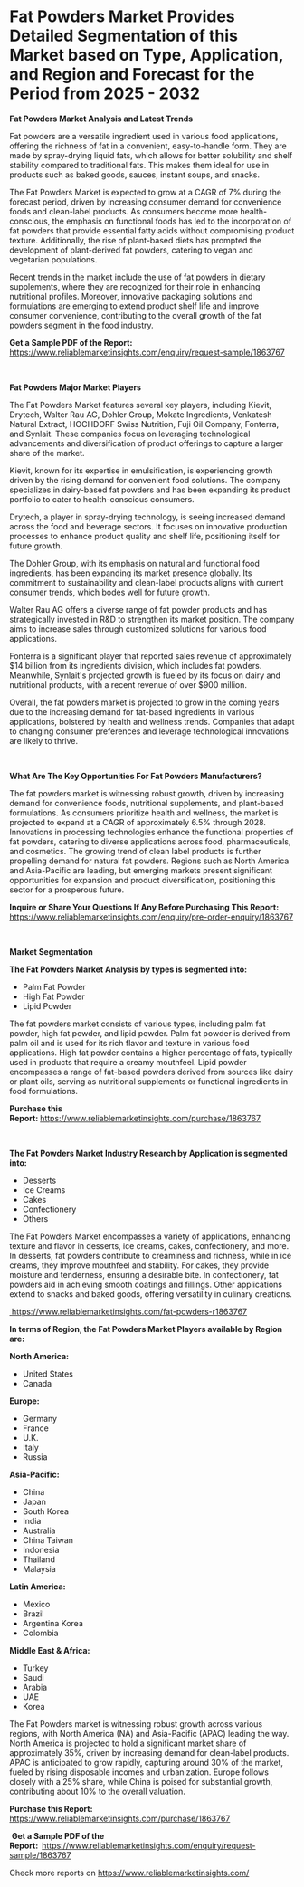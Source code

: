 <p><h1>Fat Powders Market Provides Detailed Segmentation of this Market based on Type, Application, and Region and Forecast for the Period from 2025 - 2032</h1></p><p><strong>Fat Powders Market Analysis and Latest Trends</strong></p>
<p><p>Fat powders are a versatile ingredient used in various food applications, offering the richness of fat in a convenient, easy-to-handle form. They are made by spray-drying liquid fats, which allows for better solubility and shelf stability compared to traditional fats. This makes them ideal for use in products such as baked goods, sauces, instant soups, and snacks.</p><p>The Fat Powders Market is expected to grow at a CAGR of 7% during the forecast period, driven by increasing consumer demand for convenience foods and clean-label products. As consumers become more health-conscious, the emphasis on functional foods has led to the incorporation of fat powders that provide essential fatty acids without compromising product texture. Additionally, the rise of plant-based diets has prompted the development of plant-derived fat powders, catering to vegan and vegetarian populations. </p><p>Recent trends in the market include the use of fat powders in dietary supplements, where they are recognized for their role in enhancing nutritional profiles. Moreover, innovative packaging solutions and formulations are emerging to extend product shelf life and improve consumer convenience, contributing to the overall growth of the fat powders segment in the food industry.</p></p>
<p><strong>Get a Sample PDF of the Report:&nbsp;</strong> <a href="https://www.reliablemarketinsights.com/enquiry/request-sample/1863767?utm_campaign=2110&utm_medium=2&utm_source=Github&utm_content=ia&utm_term=14022025&utm_id=fat-powders">https://www.reliablemarketinsights.com/enquiry/request-sample/1863767</a></p>
<p>&nbsp;</p>
<p><strong>Fat Powders Major Market Players</strong></p>
<p><p>The Fat Powders Market features several key players, including Kievit, Drytech, Walter Rau AG, Dohler Group, Mokate Ingredients, Venkatesh Natural Extract, HOCHDORF Swiss Nutrition, Fuji Oil Company, Fonterra, and Synlait. These companies focus on leveraging technological advancements and diversification of product offerings to capture a larger share of the market.</p><p>Kievit, known for its expertise in emulsification, is experiencing growth driven by the rising demand for convenient food solutions. The company specializes in dairy-based fat powders and has been expanding its product portfolio to cater to health-conscious consumers. </p><p>Drytech, a player in spray-drying technology, is seeing increased demand across the food and beverage sectors. It focuses on innovative production processes to enhance product quality and shelf life, positioning itself for future growth.</p><p>The Dohler Group, with its emphasis on natural and functional food ingredients, has been expanding its market presence globally. Its commitment to sustainability and clean-label products aligns with current consumer trends, which bodes well for future growth.</p><p>Walter Rau AG offers a diverse range of fat powder products and has strategically invested in R&D to strengthen its market position. The company aims to increase sales through customized solutions for various food applications.</p><p>Fonterra is a significant player that reported sales revenue of approximately $14 billion from its ingredients division, which includes fat powders. Meanwhile, Synlait's projected growth is fueled by its focus on dairy and nutritional products, with a recent revenue of over $900 million.</p><p>Overall, the fat powders market is projected to grow in the coming years due to the increasing demand for fat-based ingredients in various applications, bolstered by health and wellness trends. Companies that adapt to changing consumer preferences and leverage technological innovations are likely to thrive.</p></p>
<p>&nbsp;</p>
<p><strong>What Are The Key Opportunities For Fat Powders Manufacturers?</strong></p>
<p><p>The fat powders market is witnessing robust growth, driven by increasing demand for convenience foods, nutritional supplements, and plant-based formulations. As consumers prioritize health and wellness, the market is projected to expand at a CAGR of approximately 6.5% through 2028. Innovations in processing technologies enhance the functional properties of fat powders, catering to diverse applications across food, pharmaceuticals, and cosmetics. The growing trend of clean label products is further propelling demand for natural fat powders. Regions such as North America and Asia-Pacific are leading, but emerging markets present significant opportunities for expansion and product diversification, positioning this sector for a prosperous future.</p></p>
<p><strong>Inquire or Share Your Questions If Any Before Purchasing This Report:</strong> <a href="https://www.reliablemarketinsights.com/enquiry/pre-order-enquiry/1863767?utm_campaign=2110&utm_medium=2&utm_source=Github&utm_content=ia&utm_term=14022025&utm_id=fat-powders">https://www.reliablemarketinsights.com/enquiry/pre-order-enquiry/1863767</a></p>
<p>&nbsp;</p>
<p><strong>Market Segmentation</strong></p>
<p><strong>The Fat Powders Market Analysis by types is segmented into:</strong></p>
<p><ul><li>Palm Fat Powder</li><li>High Fat Powder</li><li>Lipid Powder</li></ul></p>
<p><p>The fat powders market consists of various types, including palm fat powder, high fat powder, and lipid powder. Palm fat powder is derived from palm oil and is used for its rich flavor and texture in various food applications. High fat powder contains a higher percentage of fats, typically used in products that require a creamy mouthfeel. Lipid powder encompasses a range of fat-based powders derived from sources like dairy or plant oils, serving as nutritional supplements or functional ingredients in food formulations.</p></p>
<p><strong>Purchase this Report:&nbsp;</strong><a href="https://www.reliablemarketinsights.com/purchase/1863767?utm_campaign=2110&utm_medium=2&utm_source=Github&utm_content=ia&utm_term=14022025&utm_id=fat-powders">https://www.reliablemarketinsights.com/purchase/1863767</a></p>
<p>&nbsp;</p>
<p><strong>The Fat Powders Market Industry Research by Application is segmented into:</strong></p>
<p><ul><li>Desserts</li><li>Ice Creams</li><li>Cakes</li><li>Confectionery</li><li>Others</li></ul></p>
<p><p>The Fat Powders Market encompasses a variety of applications, enhancing texture and flavor in desserts, ice creams, cakes, confectionery, and more. In desserts, fat powders contribute to creaminess and richness, while in ice creams, they improve mouthfeel and stability. For cakes, they provide moisture and tenderness, ensuring a desirable bite. In confectionery, fat powders aid in achieving smooth coatings and fillings. Other applications extend to snacks and baked goods, offering versatility in culinary creations.</p></p>
<p><a href="https://www.reliablemarketinsights.com/fat-powders-r1863767?utm_campaign=2110&utm_medium=2&utm_source=Github&utm_content=ia&utm_term=14022025&utm_id=fat-powders">&nbsp;https://www.reliablemarketinsights.com/fat-powders-r1863767</a></p>
<p><strong>In terms of Region, the Fat Powders Market Players available by Region are:</strong></p>
<p>
    <p> <strong> North America: </strong>
        <ul>
            <li>United States</li>
            <li>Canada</li>
        </ul>
        </p> 
    <p> <strong> Europe: </strong>
        <ul>
            <li>Germany</li>
            <li>France</li>
            <li>U.K.</li>
            <li>Italy</li>
            <li>Russia</li>
        </ul>
        </p> 
    <p> <strong> Asia-Pacific: </strong>
        <ul>
            <li>China</li>
            <li>Japan</li>
            <li>South Korea</li>
            <li>India</li>
            <li>Australia</li>
            <li>China Taiwan</li>
            <li>Indonesia</li>
            <li>Thailand</li>
            <li>Malaysia</li>
        </ul>
        </p> 
    <p> <strong> Latin America: </strong>
        <ul>
            <li>Mexico</li>
            <li>Brazil</li>
            <li>Argentina Korea</li>
            <li>Colombia</li>
        </ul>
        </p> 
    <p> <strong> Middle East & Africa: </strong>
        <ul>
            <li>Turkey</li>
            <li>Saudi</li>
            <li>Arabia</li>
            <li>UAE</li>
            <li>Korea</li>
        </ul>
    </p>
    </p>
<p><p>The Fat Powders market is witnessing robust growth across various regions, with North America (NA) and Asia-Pacific (APAC) leading the way. North America is projected to hold a significant market share of approximately 35%, driven by increasing demand for clean-label products. APAC is anticipated to grow rapidly, capturing around 30% of the market, fueled by rising disposable incomes and urbanization. Europe follows closely with a 25% share, while China is poised for substantial growth, contributing about 10% to the overall valuation.</p></p>
<p><strong>Purchase this Report: </strong><a href="https://www.reliablemarketinsights.com/purchase/1863767?utm_campaign=2110&utm_medium=2&utm_source=Github&utm_content=ia&utm_term=14022025&utm_id=fat-powders">https://www.reliablemarketinsights.com/purchase/1863767</a></p>
<p>&nbsp;<strong>Get a Sample PDF of the Report:&nbsp;&nbsp;</strong><a href="https://www.reliablemarketinsights.com/enquiry/request-sample/1863767?utm_campaign=2110&utm_medium=2&utm_source=Github&utm_content=ia&utm_term=14022025&utm_id=fat-powders">https://www.reliablemarketinsights.com/enquiry/request-sample/1863767</a></p>
<p><strong></strong></p>
<p>Check more reports on <a href="https://www.reliablemarketinsights.com/?utm_campaign=2110&utm_medium=2&utm_source=Github&utm_content=ia&utm_term=14022025&utm_id=fat-powders">https://www.reliablemarketinsights.com/</a></p>